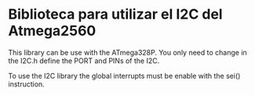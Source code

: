# Biblioteca para utilizar el I2C del Atmega2560
This library can be use with the ATmega328P. You only need to change in the I2C.h define the PORT and PINs of the I2C.

To use the I2C library the global interrupts must be enable with the sei() instruction.